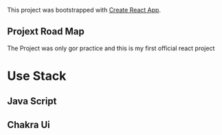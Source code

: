 This project was bootstrapped with [Create React App](https://github.com/facebook/create-react-app).

## Projext Road Map
  The Project was only gor practice and this is my first official react project 
# Use Stack

## Java Script
## Chakra Ui
